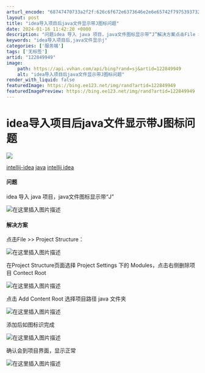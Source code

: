 ```yaml
---
arturl_encode: "68747470733a2f2f:626c6f672e6373646e2e6e65742f797539373237313438362f:61727469636c652f64657461696c732f313232383439393439"
layout: post
title: "idea导入项目后java文件显示带J图标问题"
date: 2024-01-16 11:42:20 +0800
description: "问题idea 导入 java 项目，java文件图标显示带“J”解决方案点击File >> Proj"
keywords: "idea导入项目后,java文件显示j"
categories: ['服务端']
tags: ['无标签']
artid: "122849949"
image:
    path: https://api.vvhan.com/api/bing?rand=sj&artid=122849949
    alt: "idea导入项目后java文件显示带J图标问题"
render_with_liquid: false
featuredImage: https://bing.ee123.net/img/rand?artid=122849949
featuredImagePreview: https://bing.ee123.net/img/rand?artid=122849949
---
```


# idea导入项目后java文件显示带J图标问题

![](https://img-home.csdnimg.cn/images/20240711112329.png)

[intellij-idea](https://so.csdn.net/so/search/s.do?q=intellij-idea&t=all&o=vip&s=&l=&f=&viparticle=&from_tracking_code=tag_word&from_code=app_blog_art)
[java](https://so.csdn.net/so/search/s.do?q=java&t=all&o=vip&s=&l=&f=&viparticle=&from_tracking_code=tag_word&from_code=app_blog_art)
[intellij idea](https://so.csdn.net/so/search/s.do?q=intellij+idea&t=all&o=vip&s=&l=&f=&viparticle=&from_tracking_code=tag_word&from_code=app_blog_art)

#### 问题

idea 导入 java 项目，java文件图标显示带“J”
  
![在这里插入图片描述](https://i-blog.csdnimg.cn/blog_migrate/0e864b767446be41114268d84810d17a.png#pic_center)

#### 解决方案

点击File >> Project Structure：
  
![在这里插入图片描述](https://i-blog.csdnimg.cn/blog_migrate/9b4c2775793489f137588a336810039e.png#pic_center)

在Project Structure页面选择 Project Settings 下的 Modules，点击右侧删除项目 Contect Root
  
![在这里插入图片描述](https://i-blog.csdnimg.cn/blog_migrate/5ad5d6a83190ba82500f8156000e0e61.png#pic_center)

点击 Add Content Root 选择项目路径 java 文件夹
  
![在这里插入图片描述](https://i-blog.csdnimg.cn/blog_migrate/c7f80338809a25b0a67ac8b457170969.png#pic_center)

添加后如图标识完成
  
![在这里插入图片描述](https://i-blog.csdnimg.cn/blog_migrate/e4534d11649ec07884469deb7ac5a910.png#pic_center)

确认会到项目界面，显示正常
  
![在这里插入图片描述](https://i-blog.csdnimg.cn/blog_migrate/a17cdf819739ff9e62b7cb29c5243e34.png#pic_center)